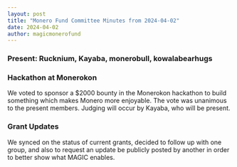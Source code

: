 ```yaml
---
layout: post
title: "Monero Fund Committee Minutes from 2024-04-02"
date: 2024-04-02
author: magicmonerofund
---
```


### Present: Rucknium, Kayaba, monerobull, kowalabearhugs

### Hackathon at Monerokon

We voted to sponsor a $2000 bounty in the Monerokon hackathon to build something which makes Monero more enjoyable. The vote was unanimous to the present members. Judging will occur by Kayaba, who will be present.

### Grant Updates

We synced on the status of current grants, decided to follow up with one group, and also to request an update be publicly posted by another in order to better show what MAGIC enables.
